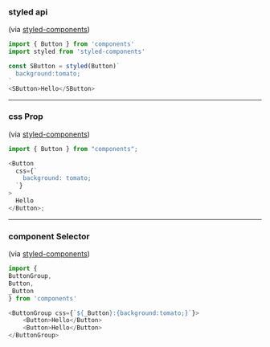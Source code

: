 ### styled api

(via [styled-components](https://www.styled-components.com/docs/api#styled))

```js
import { Button } from 'components'
import styled from 'styled-components'

const SButton = styled(Button)`
  background:tomato;
`
<SButton>Hello</SButton>
```

---

### css Prop

(via [styled-components](https://www.styled-components.com/docs/api#css))

```js
import { Button } from "components";

<Button
  css={`
    background: tomato;
  `}
>
  Hello
</Button>;
```

---

### component Selector

(via [styled-components](https://www.styled-components.com/docs/advanced#referring-to-other-components))

```js
import {
ButtonGroup,
Button,
_Button
} from 'components'

<ButtonGroup css={`${_Button}:{background:tomato;}`}>
    <Button>Hello</Button>
    <Button>Hello</Button>
</ButtonGroup>

```
